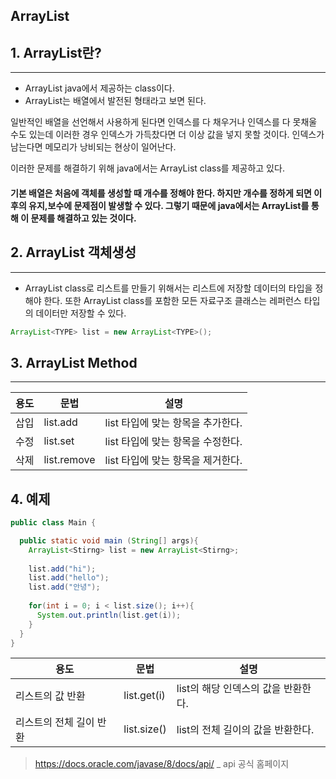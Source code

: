 ## ArrayList 



## 1. ArrayList란? 

---

* ArrayList java에서 제공하는 class이다. 
* ArrayList는 배열에서 발전된 형태라고 보면 된다. 

일반적인 배열을 선언해서 사용하게 된다면 인덱스를 다 채우거나 인덱스를 다 못채울 수도 있는데 이러한 경우 인덱스가 가득찼다면 더 이상 값을 넣지 못할 것이다. 인덱스가 남는다면 메모리가 낭비되는 현상이 일어난다. 

이러한 문제를 해결하기 위해 java에서는 ArrayList class를 제공하고 있다. 

#### 기본 배열은 처음에 객체를 생성할 때 개수를 정해야 한다. 하지만 개수를 정하게 되면 이후의 유지,보수에 문제점이 발생할 수 있다. 그렇기 때문에 java에서는 ArrayList를 통해 이 문제를 해결하고 있는 것이다. 

## 2. ArrayList 객체생성 

---

* ArrayList class로 리스트를 만들기 위해서는 리스트에 저장할 데이터의 타입을 정해야 한다.  또한 ArrayList class를 포함한 모든 자료구조 클래스는 레퍼런스 타입의 데이터만 저장할 수 있다. 

```java
ArrayList<TYPE> list = new ArrayList<TYPE>();
```

## 3. ArrayList Method

---

| 용도 | 문법        | 설명                              |
| ---- | ----------- | --------------------------------- |
| 삽입 | list.add    | list 타입에 맞는 항목을 추가한다. |
| 수정 | list.set    | list 타입에 맞는 항목을 수정한다. |
| 삭제 | list.remove | list 타입에 맞는 항목을 제거한다. |

## 4. 예제

```java
public class Main {

  public static void main (String[] args){
    ArrayList<Stirng> list = new ArrayList<Stirng>;
    
    list.add("hi");
    list.add("hello");
    list.add("안녕");
    
    for(int i = 0; i < list.size(); i++){
      System.out.println(list.get(i));
    }
  }
}
```

| 용도                    | 문법        | 설명                                |
| ----------------------- | ----------- | ----------------------------------- |
| 리스트의 값 반환        | list.get(i) | list의 해당 인덱스의 값을 반환한다. |
| 리스트의 전체 길이 반환 | list.size() | list의 전체 길이의 값을 반환한다.   |



> <https://docs.oracle.com/javase/8/docs/api/> _ api 공식 홈페이지   